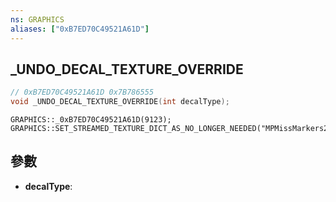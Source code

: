 ```yaml
---
ns: GRAPHICS
aliases: ["0xB7ED70C49521A61D"]
---
```

## _UNDO_DECAL_TEXTURE_OVERRIDE

```c
// 0xB7ED70C49521A61D 0x7B786555
void _UNDO_DECAL_TEXTURE_OVERRIDE(int decalType);
```

```
GRAPHICS::_0xB7ED70C49521A61D(9123);  
GRAPHICS::SET_STREAMED_TEXTURE_DICT_AS_NO_LONGER_NEEDED("MPMissMarkers256");  
```

## 參數
* **decalType**: 

